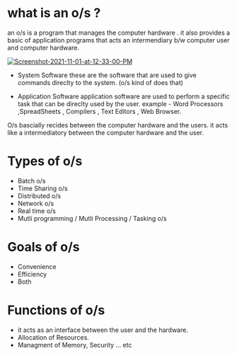 # what is an o/s ?
an o/s is a program that manages the computer hardware .
it also provides a basic of application programs that acts an intermendiary b/w computer user and computer hardware. 

<a href="https://ibb.co/zrBbqK9"><img src="https://i.ibb.co/yXZ5HLv/Screenshot-2021-11-01-at-12-33-00-PM.png" alt="Screenshot-2021-11-01-at-12-33-00-PM" border="0" /></a>

- System Software 
these are the software that are used to give commands direclty to the system.  (o/s kind of does that)

- Application Software
application software are used to perform a specific task that can be direclty used by the user. 
example - Word Processors ,SpreadSheets , Compilers , Text Editors , Web Browser.
 
 O/s bascially recides between the computer hardware and the  users.  it acts like a intermediatory between the computer hardware and the user. 

 # Types of o/s
 - Batch o/s
 - Time Sharing o/s
 - Distributed o/s
 - Network o/s
 - Real time o/s
 - Mutli programming / Mutli Processing / Tasking o/s

# Goals of o/s
- Convenience 
- Efficiency 
- Both

# Functions of o/s
- it acts as an interface between the user and the hardware. 
- Allocation of Resources. 
- Managment of Memory, Security ... etc



